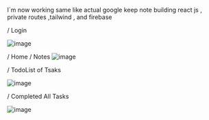 I`m now working same like actual google keep note building react js , private routes ,tailwind , and firebase


/ Login 

![image](https://github.com/Miirshe/keep_notes/assets/126691024/5d36b605-3c4a-4bf3-b3df-1f866e2c2b92)


/ Home / Notes
![image](https://github.com/Miirshe/keep_notes/assets/126691024/30746035-d85f-4044-8e43-2ca9508cb9d2)


/ TodoList of Tsaks 

![image](https://github.com/Miirshe/keep_notes/assets/126691024/94dd9adc-a2ba-4e6c-80c7-473f265ffc7e)


/ Completed All Tasks 

![image](https://github.com/Miirshe/keep_notes/assets/126691024/ce0ce6bc-2ea6-4495-90bf-19710f49a583)



